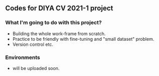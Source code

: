 ## Codes for DIYA CV 2021-1 project

### What I'm going to do with this project?
- Building the whole work-frame from scratch. 
- Practice to be friendly with fine-tuning and "small dataset" problem.
- Version control etc.



### Environments
- will be uploaded soon.